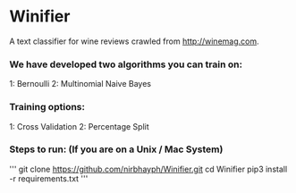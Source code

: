 # Winifier
A text classifier for wine reviews crawled from http://winemag.com.

### We have developed two algorithms you can train on:
  1: Bernoulli
  2: Multinomial Naive Bayes

### Training options:
  1: Cross Validation
  2: Percentage Split

### Steps to run: (If you are on a Unix / Mac System)
  '''
  git clone https://github.com/nirbhayph/Winifier.git
  cd Winifier
  pip3 install -r requirements.txt
  '''
